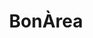 ---
title: "BonÀrea"
url: /sant-boi-de-llobregat/bonarea-carrer-primer-de-maig/
shop: supermercado
---